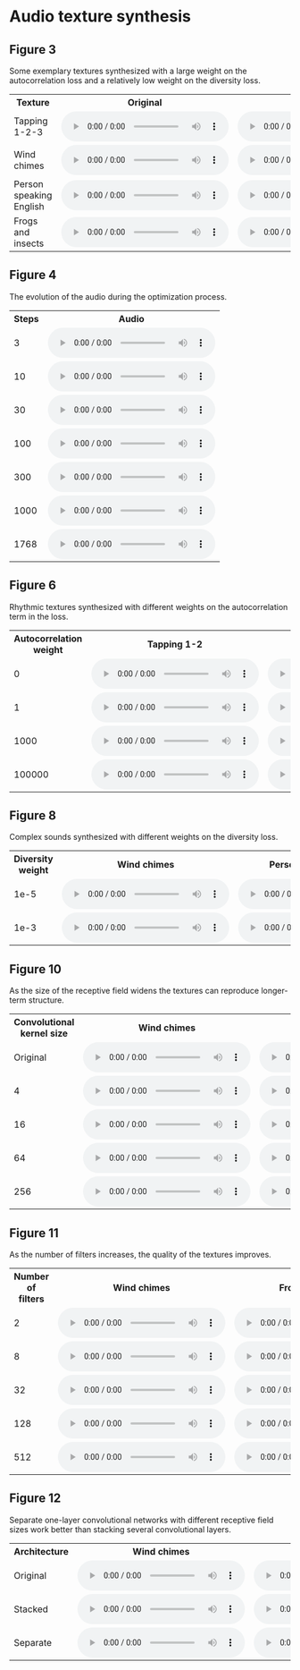 # Audio texture synthesis

## Figure 3

Some exemplary textures synthesized with a large weight on the autocorrelation
loss and a relatively low weight on the diversity loss.

<center>

<table>

<tr>
  <th>Texture</th>
  <th>Original</th>
  <th>Synthesized</th>
</tr>

<tr>
<td>Tapping 1-2-3</td>
<td>
  <audio controls>
    <source src="assets/fig3/Tapping_1-2-3/original.ogg">
    <source src="assets/fig3/Tapping_1-2-3/original.mp3">
    <source src="assets/fig3/Tapping_1-2-3/original.wav">
  </audio>
</td>
<td>
  <audio controls>
    <source src="assets/fig3/Tapping_1-2-3/synth.ogg">
    <source src="assets/fig3/Tapping_1-2-3/synth.mp3">
    <source src="assets/fig3/Tapping_1-2-3/synth.wav">
  </audio>
</td>
</tr>

<tr>
<td>Wind chimes</td>
<td>
  <audio controls>
    <source src="assets/fig3/Wind_chimes/original.ogg">
    <source src="assets/fig3/Wind_chimes/original.mp3">
    <source src="assets/fig3/Wind_chimes/original.wav">
  </audio>
</td>
<td>
  <audio controls>
    <source src="assets/fig3/Wind_chimes/synth.ogg">
    <source src="assets/fig3/Wind_chimes/synth.mp3">
    <source src="assets/fig3/Wind_chimes/synth.wav">
  </audio>
</td>
</tr>

<tr>
<td>Person speaking English</td>
<td>
  <audio controls>
    <source src="assets/fig3/Person_speaking_English/original.ogg">
    <source src="assets/fig3/Person_speaking_English/original.mp3">
    <source src="assets/fig3/Person_speaking_English/original.wav">
  </audio>
</td>
<td>
  <audio controls>
    <source src="assets/fig3/Person_speaking_English/synth.ogg">
    <source src="assets/fig3/Person_speaking_English/synth.mp3">
    <source src="assets/fig3/Person_speaking_English/synth.wav">
  </audio>
</td>
</tr>

<tr>
<td>Frogs and insects</td>
<td>
  <audio controls>
    <source src="assets/fig3/Frogs_and_insects/original.ogg">
    <source src="assets/fig3/Frogs_and_insects/original.mp3">
    <source src="assets/fig3/Frogs_and_insects/original.wav">
  </audio>
</td>
<td>
  <audio controls>
    <source src="assets/fig3/Frogs_and_insects/synth.ogg">
    <source src="assets/fig3/Frogs_and_insects/synth.mp3">
    <source src="assets/fig3/Frogs_and_insects/synth.wav">
  </audio>
</td>
</tr>
</table>
</center>

## Figure 4

The evolution of the audio during the optimization process.

<center>
<table>

<tr>
  <th>Steps</th>
  <th>Audio</th>
</tr>

<tr>
<td>3</td>
<td>
  <audio controls>
    <source src="assets/fig4/step3.ogg">
    <source src="assets/fig4/step3.mp3">
    <source src="assets/fig4/step3.wav">
  </audio>
</td>
</tr>

<tr>
<td>10</td>
<td>
  <audio controls>
    <source src="assets/fig4/step10.ogg">
    <source src="assets/fig4/step10.mp3">
    <source src="assets/fig4/step10.wav">
  </audio>
</td>
</tr>

<tr>
<td>30</td>
<td>
  <audio controls>
    <source src="assets/fig4/step30.ogg">
    <source src="assets/fig4/step30.mp3">
    <source src="assets/fig4/step30.wav">
  </audio>
</td>
</tr>

<tr>
<td>100</td>
<td>
  <audio controls>
    <source src="assets/fig4/step100.ogg">
    <source src="assets/fig4/step100.mp3">
    <source src="assets/fig4/step100.wav">
  </audio>
</td>
</tr>

<tr>
<td>300</td>
<td>
  <audio controls>
    <source src="assets/fig4/step300.ogg">
    <source src="assets/fig4/step300.mp3">
    <source src="assets/fig4/step300.wav">
  </audio>
</td>
</tr>

<tr>
<td>1000</td>
<td>
  <audio controls>
    <source src="assets/fig4/step1000.ogg">
    <source src="assets/fig4/step1000.mp3">
    <source src="assets/fig4/step1000.wav">
  </audio>
</td>
</tr>

<tr>
<td>1768</td>
<td>
  <audio controls>
    <source src="assets/fig4/step1768.ogg">
    <source src="assets/fig4/step1768.mp3">
    <source src="assets/fig4/step1768.wav">
  </audio>
</td>
</tr>

</table>
</center>

## Figure 6

Rhythmic textures synthesized with different weights on the autocorrelation term
in the loss.

<center>
<table>

<tr>
  <th>Autocorrelation weight</th>
  <th>Tapping 1-2</th>
  <th>Tapping 1-2-3</th>
</tr>

<tr>
<td>0</td>
<td>
  <audio controls>
    <source src="assets/fig6/Tapping_1-2/autocorrelation_weight_0.ogg">
    <source src="assets/fig6/Tapping_1-2/autocorrelation_weight_0.mp3">
    <source src="assets/fig6/Tapping_1-2/autocorrelation_weight_0.wav">
  </audio>
</td>
<td>
  <audio controls>
    <source src="assets/fig6/Tapping_1-2-3/autocorrelation_weight_0.ogg">
    <source src="assets/fig6/Tapping_1-2-3/autocorrelation_weight_0.mp3">
    <source src="assets/fig6/Tapping_1-2-3/autocorrelation_weight_0.wav">
  </audio>
</td>
</tr>

<tr>
<td>1</td>
<td>
  <audio controls>
    <source src="assets/fig6/Tapping_1-2/autocorrelation_weight_1.ogg">
    <source src="assets/fig6/Tapping_1-2/autocorrelation_weight_1.mp3">
    <source src="assets/fig6/Tapping_1-2/autocorrelation_weight_1.wav">
  </audio>
</td>
<td>
  <audio controls>
    <source src="assets/fig6/Tapping_1-2-3/autocorrelation_weight_1.ogg">
    <source src="assets/fig6/Tapping_1-2-3/autocorrelation_weight_1.mp3">
    <source src="assets/fig6/Tapping_1-2-3/autocorrelation_weight_1.wav">
  </audio>
</td>
</tr>

<tr>
<td>1000</td>
<td>
  <audio controls>
    <source src="assets/fig6/Tapping_1-2/autocorrelation_weight_1000.ogg">
    <source src="assets/fig6/Tapping_1-2/autocorrelation_weight_1000.mp3">
    <source src="assets/fig6/Tapping_1-2/autocorrelation_weight_1000.wav">
  </audio>
</td>
<td>
  <audio controls>
    <source src="assets/fig6/Tapping_1-2-3/autocorrelation_weight_1000.ogg">
    <source src="assets/fig6/Tapping_1-2-3/autocorrelation_weight_1000.mp3">
    <source src="assets/fig6/Tapping_1-2-3/autocorrelation_weight_1000.wav">
  </audio>
</td>
</tr>

<tr>
<td>100000</td>
<td>
  <audio controls>
    <source src="assets/fig6/Tapping_1-2/autocorrelation_weight_100000.ogg">
    <source src="assets/fig6/Tapping_1-2/autocorrelation_weight_100000.mp3">
    <source src="assets/fig6/Tapping_1-2/autocorrelation_weight_100000.wav">
  </audio>
</td>
<td>
  <audio controls>
    <source src="assets/fig6/Tapping_1-2-3/autocorrelation_weight_100000.ogg">
    <source src="assets/fig6/Tapping_1-2-3/autocorrelation_weight_100000.mp3">
    <source src="assets/fig6/Tapping_1-2-3/autocorrelation_weight_100000.wav">
  </audio>
</td>
</tr>

</table>
</center>

## Figure 8

Complex sounds synthesized with different weights on the diversity loss.

<center>
<table>

<tr>
  <th>Diversity weight</th>
  <th>Wind chimes</th>
  <th>Person speaking French</th>
</tr>

<tr>
<td>1e-5</td>
<td>
  <audio controls>
    <source src="assets/fig8/Wind_chimes/diversity_weight_1e-05.ogg">
    <source src="assets/fig8/Wind_chimes/diversity_weight_1e-05.mp3">
    <source src="assets/fig8/Wind_chimes/diversity_weight_1e-05.wav">
  </audio>
</td>
<td>
  <audio controls>
    <source src="assets/fig8/Person_speaking_French/diversity_weight_1e-05.ogg">
    <source src="assets/fig8/Person_speaking_French/diversity_weight_1e-05.mp3">
    <source src="assets/fig8/Person_speaking_French/diversity_weight_1e-05.wav">
  </audio>
</td>
</tr>

<tr>
<td>1e-3</td>
<td>
  <audio controls>
    <source src="assets/fig8/Wind_chimes/diversity_weight_0.001.ogg">
    <source src="assets/fig8/Wind_chimes/diversity_weight_0.001.mp3">
    <source src="assets/fig8/Wind_chimes/diversity_weight_0.001.wav">
  </audio>
</td>
<td>
  <audio controls>
    <source src="assets/fig8/Person_speaking_French/diversity_weight_0.001.ogg">
    <source src="assets/fig8/Person_speaking_French/diversity_weight_0.001.mp3">
    <source src="assets/fig8/Person_speaking_French/diversity_weight_0.001.wav">
  </audio>
</td>
</tr>

</table>
</center>

## Figure 10

As the size of the receptive field widens the textures can reproduce longer-term
structure.

<center>
<table>

<tr>
  <th>Convolutional kernel size</th>
  <th>Wind chimes</th>
  <th>Brushing teeth</th>
</tr>

<tr>
<td>Original</td>
<td>
  <audio controls>
    <source src="assets/fig10/Wind_chimes/original.ogg">
    <source src="assets/fig10/Wind_chimes/original.mp3">
    <source src="assets/fig10/Wind_chimes/original.wav">
  </audio>
</td>
<td>
  <audio controls>
    <source src="assets/fig10/Brushing_teeth/original.ogg">
    <source src="assets/fig10/Brushing_teeth/original.mp3">
    <source src="assets/fig10/Brushing_teeth/original.wav">
  </audio>
</td>
</tr>

<tr>
<td>4</td>
<td>
  <audio controls>
    <source src="assets/fig10/Wind_chimes/conv_width_2.ogg">
    <source src="assets/fig10/Wind_chimes/conv_width_2.mp3">
    <source src="assets/fig10/Wind_chimes/conv_width_2.wav">
  </audio>
</td>
<td>
  <audio controls>
    <source src="assets/fig10/Brushing_teeth/conv_width_2.ogg">
    <source src="assets/fig10/Brushing_teeth/conv_width_2.mp3">
    <source src="assets/fig10/Brushing_teeth/conv_width_2.wav">
  </audio>
</td>
</tr>

<tr>
<td>16</td>
<td>
  <audio controls>
    <source src="assets/fig10/Wind_chimes/conv_width_4.ogg">
    <source src="assets/fig10/Wind_chimes/conv_width_4.mp3">
    <source src="assets/fig10/Wind_chimes/conv_width_4.wav">
  </audio>
</td>
<td>
  <audio controls>
    <source src="assets/fig10/Brushing_teeth/conv_width_4.ogg">
    <source src="assets/fig10/Brushing_teeth/conv_width_4.mp3">
    <source src="assets/fig10/Brushing_teeth/conv_width_4.wav">
  </audio>
</td>
</tr>

<tr>
<td>64</td>
<td>
  <audio controls>
    <source src="assets/fig10/Wind_chimes/conv_width_6.ogg">
    <source src="assets/fig10/Wind_chimes/conv_width_6.mp3">
    <source src="assets/fig10/Wind_chimes/conv_width_6.wav">
  </audio>
</td>
<td>
  <audio controls>
    <source src="assets/fig10/Brushing_teeth/conv_width_6.ogg">
    <source src="assets/fig10/Brushing_teeth/conv_width_6.mp3">
    <source src="assets/fig10/Brushing_teeth/conv_width_6.wav">
  </audio>
</td>
</tr>

<tr>
<td>256</td>
<td>
  <audio controls>
    <source src="assets/fig10/Wind_chimes/conv_width_8.ogg">
    <source src="assets/fig10/Wind_chimes/conv_width_8.mp3">
    <source src="assets/fig10/Wind_chimes/conv_width_8.wav">
  </audio>
</td>
<td>
  <audio controls>
    <source src="assets/fig10/Brushing_teeth/conv_width_8.ogg">
    <source src="assets/fig10/Brushing_teeth/conv_width_8.mp3">
    <source src="assets/fig10/Brushing_teeth/conv_width_8.wav">
  </audio>
</td>
</tr>

</table>
</center>

## Figure 11

As the number of filters increases, the quality of the textures improves.

<center>
<table>

<tr>
  <th>Number of filters</th>
  <th>Wind chimes</th>
  <th>Frogs and insects</th>
</tr>

<tr>
<td>2</td>
<td>
  <audio controls>
    <source src="assets/fig11/Wind_chimes/n_filters_2.ogg">
    <source src="assets/fig11/Wind_chimes/n_filters_2.mp3">
    <source src="assets/fig11/Wind_chimes/n_filters_2.wav">
  </audio>
</td>
<td>
  <audio controls>
    <source src="assets/fig11/Frogs_and_insects/n_filters_2.ogg">
    <source src="assets/fig11/Frogs_and_insects/n_filters_2.mp3">
    <source src="assets/fig11/Frogs_and_insects/n_filters_2.wav">
  </audio>
</td>
</tr>

<tr>
<td>8</td>
<td>
  <audio controls>
    <source src="assets/fig11/Wind_chimes/n_filters_8.ogg">
    <source src="assets/fig11/Wind_chimes/n_filters_8.mp3">
    <source src="assets/fig11/Wind_chimes/n_filters_8.wav">
  </audio>
</td>
<td>
  <audio controls>
    <source src="assets/fig11/Frogs_and_insects/n_filters_8.ogg">
    <source src="assets/fig11/Frogs_and_insects/n_filters_8.mp3">
    <source src="assets/fig11/Frogs_and_insects/n_filters_8.wav">
  </audio>
</td>
</tr>

<tr>
<td>32</td>
<td>
  <audio controls>
    <source src="assets/fig11/Wind_chimes/n_filters_32.ogg">
    <source src="assets/fig11/Wind_chimes/n_filters_32.mp3">
    <source src="assets/fig11/Wind_chimes/n_filters_32.wav">
  </audio>
</td>
<td>
  <audio controls>
    <source src="assets/fig11/Frogs_and_insects/n_filters_32.ogg">
    <source src="assets/fig11/Frogs_and_insects/n_filters_32.mp3">
    <source src="assets/fig11/Frogs_and_insects/n_filters_32.wav">
  </audio>
</td>
</tr>

<tr>
<td>128</td>
<td>
  <audio controls>
    <source src="assets/fig11/Wind_chimes/n_filters_128.ogg">
    <source src="assets/fig11/Wind_chimes/n_filters_128.mp3">
    <source src="assets/fig11/Wind_chimes/n_filters_128.wav">
  </audio>
</td>
<td>
  <audio controls>
    <source src="assets/fig11/Frogs_and_insects/n_filters_128.ogg">
    <source src="assets/fig11/Frogs_and_insects/n_filters_128.mp3">
    <source src="assets/fig11/Frogs_and_insects/n_filters_128.wav">
  </audio>
</td>
</tr>

<tr>
<td>512</td>
<td>
  <audio controls>
    <source src="assets/fig11/Wind_chimes/n_filters_512.ogg">
    <source src="assets/fig11/Wind_chimes/n_filters_512.mp3">
    <source src="assets/fig11/Wind_chimes/n_filters_512.wav">
  </audio>
</td>
<td>
  <audio controls>
    <source src="assets/fig11/Frogs_and_insects/n_filters_512.ogg">
    <source src="assets/fig11/Frogs_and_insects/n_filters_512.mp3">
    <source src="assets/fig11/Frogs_and_insects/n_filters_512.wav">
  </audio>
</td>
</tr>

</table>
</center>

## Figure 12

Separate one-layer convolutional networks with different receptive field sizes
work better than stacking several convolutional layers.

<center>
<table>

<tr>
  <th>Architecture</th>
  <th>Wind chimes</th>
  <th>Frogs and insects</th>
</tr>

<tr>
<td>Original</td>
<td>
  <audio controls>
    <source src="assets/fig12/Wind_chimes/original.ogg">
    <source src="assets/fig12/Wind_chimes/original.mp3">
    <source src="assets/fig12/Wind_chimes/original.wav">
  </audio>
</td>
<td>
  <audio controls>
    <source src="assets/fig11/Frogs_and_insects/original.ogg">
    <source src="assets/fig11/Frogs_and_insects/original.mp3">
    <source src="assets/fig11/Frogs_and_insects/original.wav">
  </audio>
</td>
</tr>

<tr>
<td>Stacked</td>
<td>
  <audio controls>
    <source src="assets/fig12/Wind_chimes/stacked.ogg">
    <source src="assets/fig12/Wind_chimes/stacked.mp3">
    <source src="assets/fig12/Wind_chimes/stacked.wav">
  </audio>
</td>
<td>
  <audio controls>
    <source src="assets/fig11/Frogs_and_insects/stacked.ogg">
    <source src="assets/fig11/Frogs_and_insects/stacked.mp3">
    <source src="assets/fig11/Frogs_and_insects/stacked.wav">
  </audio>
</td>
</tr>

<tr>
<td>Separate</td>
<td>
  <audio controls>
    <source src="assets/fig12/Wind_chimes/separate.ogg">
    <source src="assets/fig12/Wind_chimes/separate.mp3">
    <source src="assets/fig12/Wind_chimes/separate.wav">
  </audio>
</td>
<td>
  <audio controls>
    <source src="assets/fig12/Frogs_and_insects/separate.ogg">
    <source src="assets/fig12/Frogs_and_insects/separate.mp3">
    <source src="assets/fig12/Frogs_and_insects/separate.wav">
  </audio>
</td>
</tr>

</table>
</center>
